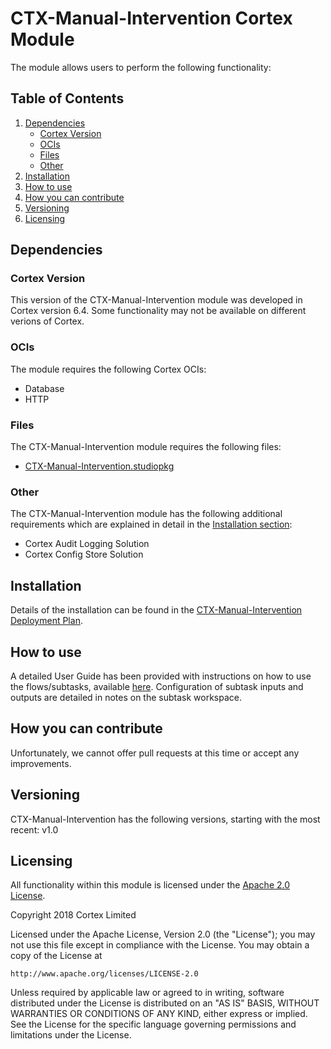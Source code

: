 # CTX-Manual-Intervention Cortex Module
<No module description found in studiopkg>

The module allows users to perform the following functionality:<Module Functionality>

## Table of Contents
1) [Dependencies](#dependencies)
    * [Cortex Version](#cortex-version)
    * [OCIs](#ocis)
    * [Files](#files)
    * [Other](#other)
2) [Installation](#installation)
3) [How to use](#how-to-use)
4) [How you can contribute](#how-you-can-contribute)
5) [Versioning](#versioning)
6) [Licensing](#licensing)


## Dependencies
### Cortex Version
This version of the CTX-Manual-Intervention module was developed in Cortex version 6.4. Some functionality may not be available on different verions of Cortex.

### OCIs
The  module requires the following Cortex OCIs:
* Database
* HTTP

### Files
The CTX-Manual-Intervention module requires the following files:
* [CTX-Manual-Intervention.studiopkg](https://github.com/CortexIntelligentAutomation/CTX-Manual-Intervention/releases/download/v1.0/CTX-Manual-Intervention.studiopkg)

### Other
The CTX-Manual-Intervention module has the following additional requirements which are explained in detail in the [Installation section](#Installation):
* Cortex Audit Logging Solution
* Cortex Config Store Solution

## Installation
Details of the installation can be found in the [CTX-Manual-Intervention Deployment Plan](https://github.com/CortexIntelligentAutomation/CTX-Manual-Intervention/blob/master/CTX-Manual-Intervention%20-%20Deployment%20Plan.pdf).

## How to use
A detailed User Guide has been provided with instructions on how to use the flows/subtasks, available [here](https://github.com/CortexIntelligentAutomation/CTX-Manual-Intervention/blob/master/CTX-Manual-Intervention%20-%20User%20Guide.pdf). Configuration of subtask inputs and outputs are detailed in notes on the subtask workspace.

## How you can contribute
Unfortunately, we cannot offer pull requests at this time or accept any improvements.

## Versioning
CTX-Manual-Intervention has the following versions, starting with the most recent: v1.0

## Licensing
All functionality within this module is licensed under the [Apache 2.0 License](https://www.apache.org/licenses/LICENSE-2.0).

Copyright 2018 Cortex Limited

Licensed under the Apache License, Version 2.0 (the "License");
you may not use this file except in compliance with the License.
You may obtain a copy of the License at

    http://www.apache.org/licenses/LICENSE-2.0

Unless required by applicable law or agreed to in writing, software
distributed under the License is distributed on an "AS IS" BASIS,
WITHOUT WARRANTIES OR CONDITIONS OF ANY KIND, either express or implied.
See the License for the specific language governing permissions and
limitations under the License.


